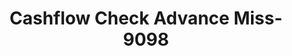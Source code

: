 ---
f_zip-code: 38849
f_state-code: MS
title: Cashflow Check Advance Miss-9098
f_phone: 662-348-3221
f_city-only: Guntown
f_address: 1389 Highway 145 Guntown
f_location-unique-id: '9098'
slug: cashflow-check-advance-miss-9098
updated-on: '2024-05-30T13:46:58.046Z'
created-on: '2024-05-30T13:36:59.803Z'
published-on: '2024-05-30T13:54:32.469Z'
f_city-state: cms/city/guntown-ms.md
f_company: cms/company/cashflow-check-advance-miss.md
f_state: cms/state/mississippi.md
layout: '[payday-loan].html'
tags: payday-loan
---